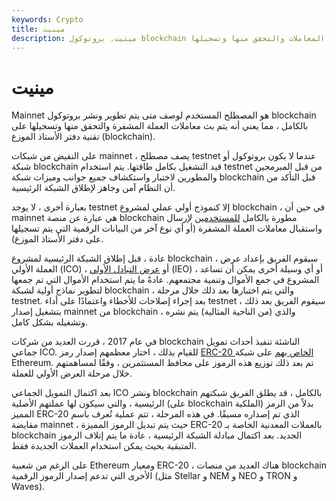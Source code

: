 ```yaml
---
keywords: Crypto
title: مينيت
description: مينيت. بروتوكول blockchain تم تطويره ونشره بالكامل حيث يتم بث المعاملات والتحقق منها وتسجيلها.
---
```


# مينيت
Mainnet هو المصطلح المستخدم لوصف متى يتم تطوير ونشر بروتوكول blockchain بالكامل ، مما يعني أنه يتم بث معاملات العملة المشفرة والتحقق منها وتسجيلها على تقنية دفتر الأستاذ الموزع (blockchain).

على النقيض من شبكات mainnet ، يصف مصطلح testnet عندما لا يكون بروتوكول أو شبكة blockchain قيد التشغيل بكامل طاقتها. يتم استخدام testnet من قبل المبرمجين والمطورين لاختبار واستكشاف جميع جوانب وميزات شبكة blockchain قبل التأكد من أن النظام آمن وجاهز لإطلاق الشبكة الرئيسية.

بعبارة أخرى ، لا يوجد testnet إلا كنموذج أولي عملي لمشروع blockchain ، في حين أن mainnet هي عبارة عن منصة blockchain مطورة بالكامل [للمستخدمين](/blockchain) لإرسال واستقبال معاملات العملة المشفرة (أو أي نوع آخر من البيانات الرقمية التي يتم تسجيلها على دفتر الأستاذ الموزع).

عادة ، قبل إطلاق الشبكة الرئيسية لمشروع blockchain ، سيقوم الفريق بإعداد عرض العملة الأولي (ICO) ، أو [عرض التبادل الأولي](/initial-exchange-offering) (IEO) ، أو أي وسيلة أخرى يمكن أن تساعد المشروع في جمع الأموال وتنمية مجتمعهم. عادةً ما يتم استخدام الأموال التي تم جمعها لتطوير نماذج أولية لشبكة blockchain ، والتي يتم اختبارها بعد ذلك خلال مرحلة testnet. بعد إجراء إصلاحات للأخطاء واعتمادًا على أداء testnet ، سيقوم الفريق بعد ذلك بتشغيل إصدار mainnet من blockchain ، والذي (من الناحية المثالية) يتم نشره وتشغيله بشكل كامل.

في عام 2017 ، قررت العديد من شركات blockchain الناشئة تنفيذ أحداث تمويل جماعي ICO. للقيام بذلك ، اختار معظمهم إصدار رمز [ERC-20 الخاص بهم](/erc-20) على شبكة Ethereum. تم بعد ذلك توزيع هذه الرموز على محافظ المستثمرين ، وفقًا لمساهمتهم خلال مرحلة العرض الأولي للعملة.

بعد اكتمال التمويل الجماعي ICO ونشر blockchain بالكامل ، قد يطلق الفريق شبكتهم الرئيسية ، والتي سيكون لها عملتهم الأصلية (على blockchain الملكية) بدلاً من الرمز المميز ERC-20 الذي تم إصداره مسبقًا. في هذه المرحلة ، تتم عملية تُعرف باسم مقايضة mainnet ، حيث يتم تبديل الرموز المميزة ERC-20 بالعملات المعدنية الخاصة بـ blockchain الجديد. بعد اكتمال مبادلة الشبكة الرئيسية ، عادة ما يتم إتلاف الرموز المتبقية بحيث يمكن استخدام العملات الجديدة فقط.

على الرغم من شعبية Ethereum ومعيار ERC-20 ، هناك العديد من منصات blockchain الأخرى التي تدعم إصدار الرموز الرقمية (مثل Stellar و NEM و NEO و TRON و Waves).

